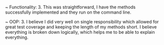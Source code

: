 ~ Functionality: 3. This was straightforward, I have the methods successfully implemented and they run on the command line.

~ OOP: 3. I believe I did very well on single responsibility which allowed for great test coverage and keeping the length of my methods short. I believe everything is broken down logically, which helps me to be able to explain everything.
